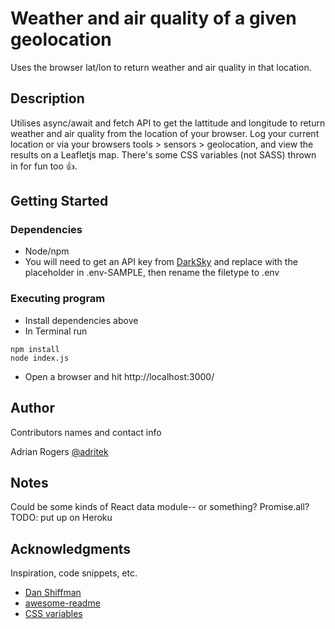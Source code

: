 # Weather and air quality of a given geolocation

Uses the browser lat/lon to return weather and air quality in that location.

## Description

Utilises async/await and fetch API to get the lattitude and longitude to return weather and air quality from the location of your browser.
Log your current location or via your browsers tools > sensors > geolocation, and view the results on a Leafletjs map.
There's some CSS variables (not SASS) thrown in for fun too 👍.

## Getting Started

### Dependencies

- Node/npm
- You will need to get an API key from [DarkSky](https://darksky.net/dev) and replace with the placeholder in .env-SAMPLE, then rename the filetype to .env

### Executing program

- Install dependencies above
- In Terminal run

```
npm install
node index.js
```

- Open a browser and hit http://localhost:3000/

## Author

Contributors names and contact info

Adrian Rogers
[@adritek](https://twitter.com/adritek)

## Notes

Could be some kinds of React data module-- or something? Promise.all?
TODO: put up on Heroku

## Acknowledgments

Inspiration, code snippets, etc.

- [Dan Shiffman](https://www.youtube.com/user/shiffman)
- [awesome-readme](https://github.com/matiassingers/awesome-readme)
- [CSS variables](https://developer.mozilla.org/en-US/docs/Web/CSS/Using_CSS_custom_properties)
